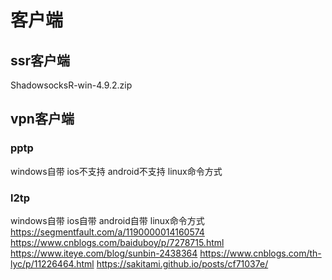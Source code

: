# 客户端
## ssr客户端
ShadowsocksR-win-4.9.2.zip

## vpn客户端
### pptp
windows自带
ios不支持
android不支持
linux命令方式
### l2tp
windows自带 
ios自带 
android自带 
linux命令方式 
https://segmentfault.com/a/1190000014160574 
https://www.cnblogs.com/baiduboy/p/7278715.html 
https://www.iteye.com/blog/sunbin-2438364 
https://www.cnblogs.com/th-lyc/p/11226464.html 
https://sakitami.github.io/posts/cf71037e/ 

